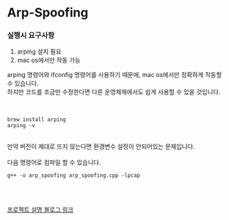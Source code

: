# Arp-Spoofing

### 실행시 요구사항
1. arping 설치 필요
2. mac os에서만 작동 가능 


arping 명령어와 ifconfig 명령어를 사용하기 때문에, mac os에서만 정확하게 작동할 수 있습니다. <br>
하지만 코드를 조금만 수정한다면 다른 운영체제에서도 쉽게 사용할 수 있을 것입니다.
<br>
<br>
<br>





```
brew install arping
arping -v
```
<br>
만약 버전이 제대로 뜨지 않는다면 환경변수 설정이 안되어있는 문제입니다.
<br>


<br>
다음 명령어로 컴파일 할 수 있습니다.
<br>

```
g++ -o arp_spoofing arp_spoofing.cpp -lpcap
```

<br><br>


[프로젝트 설명 블로그 링크](https://white-hack.tistory.com/entry/ARP-spoofing-1-ARP-spoofing-%ED%94%84%EB%A1%9C%EC%A0%9D%ED%8A%B8-%EC%8B%9C%EC%9E%91%ED%95%98%EA%B8%B0)

